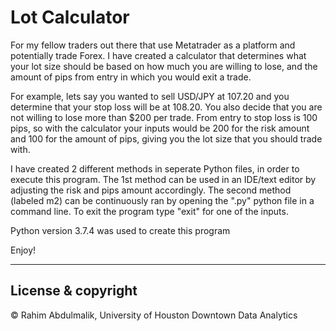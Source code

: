 # Lot Calculator

For my fellow traders out there that use Metatrader as a platform and potentially trade Forex.
I have created a calculator that determines what your lot size should be based on how much you are willing to lose,
and the amount of pips from entry in which you would exit a trade.

For example, lets say you wanted to sell USD/JPY at 107.20 and you determine that your stop loss will be at 108.20.
You also decide that you are not willing to lose more than $200 per trade. From entry to stop loss is 100 pips,
so with the calculator your inputs would be 200 for the risk amount and 100 for the amount of pips,
giving you the lot size that you should trade with.

I have created 2 different methods in seperate Python files, in order to execute this program.
The 1st method can be used in an IDE/text editor by adjusting the risk and pips amount accordingly.
The second method (labeled m2) can be continuously ran by opening the ".py" python file in a command line.
To exit the program type "exit" for one of the inputs.

Python version 3.7.4 was used to create this program

Enjoy!

---

## License & copyright

© Rahim Abdulmalik, University of Houston Downtown Data Analytics
